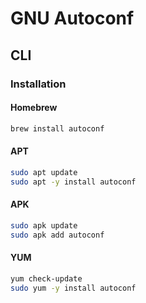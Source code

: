 # GNU Autoconf

## CLI

### Installation

#### Homebrew

```sh
brew install autoconf
```

#### APT

```sh
sudo apt update
sudo apt -y install autoconf
```

#### APK

```sh
sudo apk update
sudo apk add autoconf
```

#### YUM

```sh
yum check-update
sudo yum -y install autoconf
```
